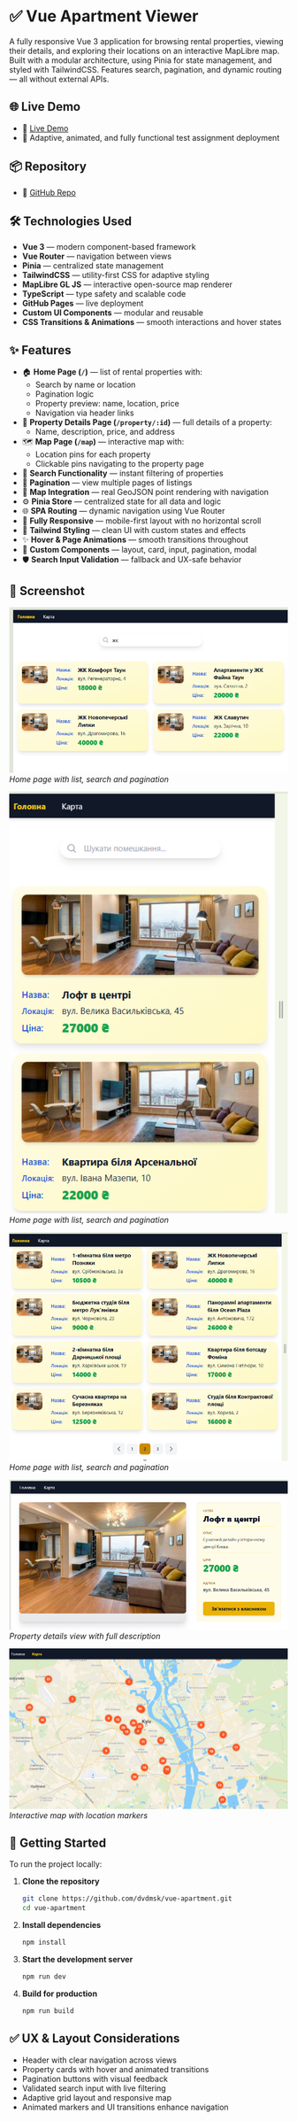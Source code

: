 # ✅ Vue Apartment Viewer

A fully responsive Vue 3 application for browsing rental properties, viewing their details, and exploring their locations on an interactive MapLibre map. Built with a modular architecture, using Pinia for state management, and styled with TailwindCSS. Features search, pagination, and dynamic routing — all without external APIs.

## 🌐 Live Demo

- 🔗 [Live Demo](https://dvdmsk.github.io/vue-apartment/#/)
- 📎 Adaptive, animated, and fully functional test assignment deployment

## 📦 Repository

- 📁 [GitHub Repo](https://github.com/dvdmsk/vue-apartment)

## 🛠️ Technologies Used

- **Vue 3** — modern component-based framework
- **Vue Router** — navigation between views
- **Pinia** — centralized state management
- **TailwindCSS** — utility-first CSS for adaptive styling
- **MapLibre GL JS** — interactive open-source map renderer
- **TypeScript** — type safety and scalable code
- **GitHub Pages** — live deployment
- **Custom UI Components** — modular and reusable
- **CSS Transitions & Animations** — smooth interactions and hover states

## ✨ Features

- 🏠 **Home Page (`/`)** — list of rental properties with:
  - Search by name or location
  - Pagination logic
  - Property preview: name, location, price
  - Navigation via header links
- 🏢 **Property Details Page (`/property/:id`)** — full details of a property:
  - Name, description, price, and address
- 🗺️ **Map Page (`/map`)** — interactive map with:
  - Location pins for each property
  - Clickable pins navigating to the property page
- 🔎 **Search Functionality** — instant filtering of properties
- 📄 **Pagination** — view multiple pages of listings
- 📍 **Map Integration** — real GeoJSON point rendering with navigation
- ⚙️ **Pinia Store** — centralized state for all data and logic
- 🌐 **SPA Routing** — dynamic navigation using Vue Router
- 📱 **Fully Responsive** — mobile-first layout with no horizontal scroll
- 🎨 **Tailwind Styling** — clean UI with custom states and effects
- ✨ **Hover & Page Animations** — smooth transitions throughout
- 🧪 **Custom Components** — layout, card, input, pagination, modal
- 🛡️ **Search Input Validation** — fallback and UX-safe behavior

## 📸 Screenshot

![Homepage](./screenshots/2025-06-27_23-35.png)  
*Home page with list, search and pagination*

![adaptability](./screenshots/2025-06-27_23-36_1.png)  
*Home page with list, search and pagination*

![Pagination](./screenshots/2025-06-27_23-36.png)  
*Home page with list, search and pagination*

![Property Details](./screenshots/2025-06-27_23-41.png)  
*Property details view with full description*

![Map View](./screenshots/2025-06-27_23-34.png)  
*Interactive map with location markers*

## 🚀 Getting Started

To run the project locally:

1. **Clone the repository**

    ```bash
    git clone https://github.com/dvdmsk/vue-apartment.git
    cd vue-apartment
    ```

2. **Install dependencies**

    ```bash
    npm install
    ```

3. **Start the development server**

    ```bash
    npm run dev
    ```

4. **Build for production**

    ```bash
    npm run build
    ```

## ✅ UX & Layout Considerations

- Header with clear navigation across views
- Property cards with hover and animated transitions
- Pagination buttons with visual feedback
- Validated search input with live filtering
- Adaptive grid layout and responsive map
- Animated markers and UI transitions enhance navigation

